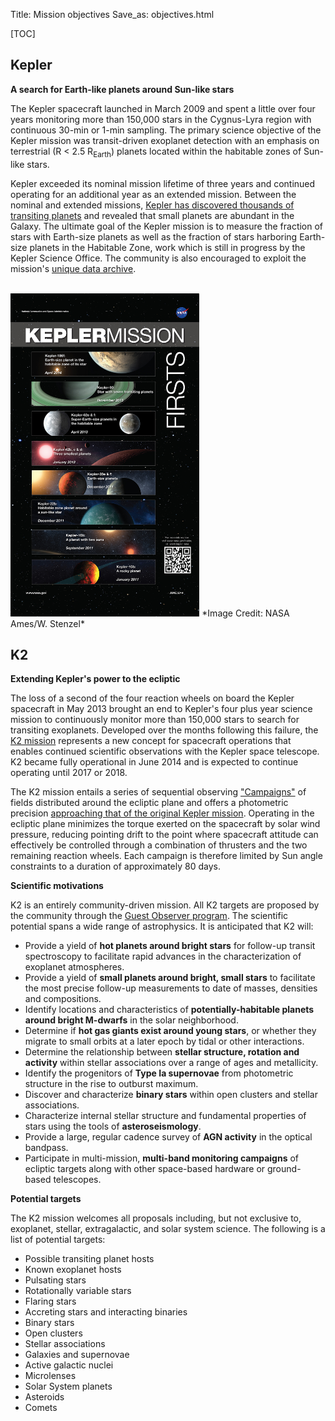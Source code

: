 Title: Mission objectives
Save_as: objectives.html

[TOC]

## Kepler
**A search for Earth-like planets around Sun-like stars**

The Kepler spacecraft launched in March 2009 and spent a little over
four years monitoring more than 150,000 stars in the Cygnus-Lyra region with continuous 30-min
or 1-min sampling.  The primary science objective of the Kepler
mission was transit-driven exoplanet detection with an emphasis on
terrestrial (R
< 2.5 R<sub>Earth</sub>) planets located within the habitable zones of Sun-like
stars.

Kepler exceeded its nominal mission lifetime of three years
and continued operating for an additional year as an extended
mission. Between the nominal and extended missions, [Kepler has discovered thousands of transiting
planets](science.html#science-from-kepler) and revealed that small
planets are abundant in the Galaxy.  The ultimate goal of the Kepler
mission is to measure the fraction of stars with Earth-size
planets as well as the fraction of stars harboring Earth-size planets
in the Habitable Zone, work which is still in progress by the Kepler
Science Office. The community is also encouraged to exploit the mission's [unique data archive](data-products.html).

<br/>

<img class="img-responsive" style="max-width:60%;" src="images/Kepler_ExoDISC.jpg">
*Image Credit: NASA Ames/W. Stenzel*

<br/>

## K2
**Extending Kepler's power to the ecliptic**

The loss of a second of the four reaction wheels on board the Kepler 
spacecraft in May 2013 brought an end to Kepler's four plus year science 
mission to continuously monitor more than 150,000 stars to search for
transiting exoplanets.  Developed over the months following this failure, 
the [K2 mission](http://adsabs.harvard.edu/abs/2014PASP..126..398H) represents a new concept for spacecraft operations 
that enables continued scientific observations 
with the Kepler space telescope. K2 became fully operational in June
2014 and is expected to continue operating until 2017 or 2018.

The K2 mission entails a series of sequential observing
<a href="k2-fields.html">"Campaigns"</a> 
of fields distributed around the ecliptic plane 
and offers a photometric precision <a
href="k2-observing.html#fine-point-photometric-precision">approaching that 
of the original Kepler mission</a>. Operating in the ecliptic plane minimizes the torque exerted 
on the spacecraft by solar wind pressure, 
reducing pointing drift to the point where spacecraft attitude 
can effectively be controlled through a combination of thrusters 
and the two remaining reaction wheels. Each campaign is therefore limited by Sun angle constraints 
to a duration of approximately 80 days. 

**Scientific motivations**

K2 is an entirely community-driven mission.
All K2 targets are proposed by the community through the
[Guest Observer program](k2-proposing-targets.html).  The scientific potential spans a wide range of astrophysics.
It is anticipated that K2 will:

* Provide a yield of **hot planets around bright stars** for follow-up transit 
spectroscopy to facilitate rapid advances in the characterization of exoplanet atmospheres.
* Provide a yield of **small planets around bright, small stars** to facilitate the most precise follow-up measurements to date
of masses, densities and compositions.
* Identify locations and characteristics of **potentially-habitable planets
around bright M-dwarfs** in the solar neighborhood.
* Determine if **hot gas giants exist around young stars**,
or whether they migrate to small orbits at a later epoch
by tidal or other interactions.
* Determine the relationship between **stellar structure, rotation and activity** 
within stellar associations over a range of ages and metallicity.
* Identify the progenitors of **Type Ia supernovae**
from photometric structure in the rise to outburst maximum.
* Discover and characterize **binary stars** within open clusters and stellar associations.
* Characterize internal stellar structure and fundamental properties of stars using the tools of **asteroseismology**.
* Provide a large, regular cadence survey of **AGN activity** 
in the optical bandpass.
* Participate in multi-mission, **multi-band monitoring campaigns**
of ecliptic targets along with other space-based hardware or ground-based telescopes.

**Potential targets**

The K2 mission
welcomes all proposals including, but not exclusive to, exoplanet,
stellar, extragalactic, and solar system science. The following is a
list of potential targets:

<ul>
<li>Possible transiting planet hosts</li>
<li>Known exoplanet hosts</li>
<li>Pulsating stars</li>
<li>Rotationally variable stars</li>
<li>Flaring stars</li>
<li>Accreting stars and interacting binaries</li>
<li>Binary stars</li>
<li>Open clusters</li>
<li>Stellar associations</li>
<li>Galaxies and supernovae</li>
<li>Active galactic nuclei</li>
<li>Microlenses</li>
<li>Solar System planets</li>
<li>Asteroids</li>
<li>Comets</li>
</ul>
